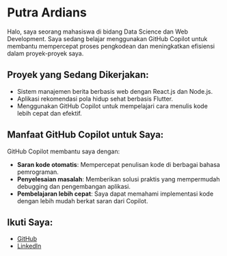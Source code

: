 # Putra Ardians

Halo, saya seorang mahasiswa di bidang Data Science dan Web Development. Saya sedang belajar menggunakan GitHub Copilot untuk membantu mempercepat proses pengkodean dan meningkatkan efisiensi dalam proyek-proyek saya.

## Proyek yang Sedang Dikerjakan:
- Sistem manajemen berita berbasis web dengan React.js dan Node.js.
- Aplikasi rekomendasi pola hidup sehat berbasis Flutter.
- Menggunakan GitHub Copilot untuk mempelajari cara menulis kode lebih cepat dan efektif.

## Manfaat GitHub Copilot untuk Saya:
GitHub Copilot membantu saya dengan:
- **Saran kode otomatis**: Mempercepat penulisan kode di berbagai bahasa pemrograman.
- **Penyelesaian masalah**: Memberikan solusi praktis yang mempermudah debugging dan pengembangan aplikasi.
- **Pembelajaran lebih cepat**: Saya dapat memahami implementasi kode dengan lebih mudah berkat saran dari Copilot.

## Ikuti Saya:
- [GitHub](https://github.com/putraardians)
- [LinkedIn](https://linkedin.com/in/putraardians)

